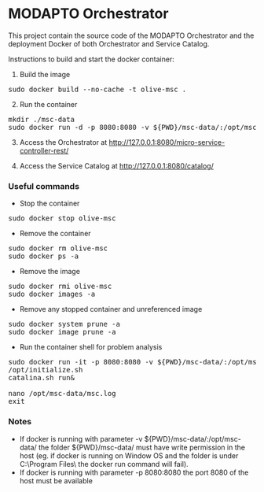 # MODAPTO Orchestrator

This project contain the source code of the MODAPTO Orchestrator and the deployment Docker of both Orchestrator and Service Catalog.

Instructions to build and start the docker container:

1) Build the image
<pre>
sudo docker build --no-cache -t olive-msc .
</pre>

2) Run the container
<pre>
mkdir ./msc-data
sudo docker run -d -p 8080:8080 -v ${PWD}/msc-data/:/opt/msc-data/ --name olive-msc --restart always olive-msc
</pre>

3) Access the Orchestrator at http://127.0.0.1:8080/micro-service-controller-rest/

4) Access the Service Catalog at http://127.0.0.1:8080/catalog/

### Useful commands
- Stop the container
<pre>
sudo docker stop olive-msc
</pre>

- Remove the container
<pre>
sudo docker rm olive-msc
sudo docker ps -a
</pre>

- Remove the image
<pre>
sudo docker rmi olive-msc
sudo docker images -a
</pre>

- Remove any stopped container and unreferenced image
<pre>
sudo docker system prune -a
sudo docker image prune -a
</pre>

- Run the container shell for problem analysis
<pre>
sudo docker run -it -p 8080:8080 -v ${PWD}/msc-data/:/opt/msc-data/ --name olive-msc --rm olive-msc bash
/opt/initialize.sh
catalina.sh run&

nano /opt/msc-data/msc.log
exit
</pre>

### Notes
- If docker is running with parameter -v ${PWD}/msc-data/:/opt/msc-data/ the folder ${PWD}/msc-data/ must have write permission in the host (eg. if docker is running on Window OS and the folder is under C:\Program Files\ the docker run command will fail).
- If docker is running with parameter -p 8080:8080 the port 8080 of the host must be available